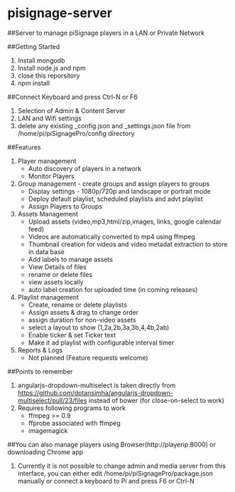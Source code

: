 # pisignage-server
##Server to manage piSignage players in a LAN or Private Network

##Getting Started
1. Install mongodb
2. Install node.js and npm
3. close this reporsitory
4. npm install


##Connect Keyboard and press Ctrl-N or F6
1. Selection of Admin & Content Server
2. LAN and Wifi settings
3. delete any existing _config.json and _settings.json file from /home/pi/piSignagePro/config directory

##Features
1. Player management
    - Auto discovery of players in a network
    - Monitor Players
2. Group management - create groups and assign players to groups
    - Display settings - 1080p/720p and landscape or portrait mode
    - Deploy default playlist, scheduled playlists and advt playlist
    - Assign Players to Groups
3. Assets Management
    - Upload assets (video,mp3,html/zip,images, links, google calendar feed)
    - Videos are automatically converted to mp4 using ffmpeg
    - Thumbnail creation for videos and video metadat extraction to store in data base
    - Add labels to manage assets
    - View Details of files
    - rename or delete files
    - view assets locally 
    - auto label creation for uploaded time (in coming releases)
4. Playlist management
    - Create, rename or delete playlists
    - Assign assets & drag to change order
    - assign duration for non-video assets
    - select a layout to show (1,2a,2b,3a,3b,4,4b,2ab)
    - Enable ticker & set Ticker text
    - Make it ad playlist with configurable interval timer
5. Reports & Logs
    - Not planned (Feature requests welcome)

##Points to remember
1. angularjs-dropdown-multiselect is taken directly from 
    https://github.com/dotansimha/angularjs-dropdown-multiselect/pull/23/files instead of bower (for close-on-select to work)
2. Requires following programs to work
    - ffmpeg >= 0.9
    - ffprobe associated with ffmpeg
    - imagemagick


##You can also manage players using Browser(http://playerip:8000) or downloading Chrome app
1. Currently it is not possible to change admin and media server from this interface, 
    you can either edit /home/pi/piSignagePro/package.json manually or connect a keyboard to Pi and press F6 or Ctrl-N